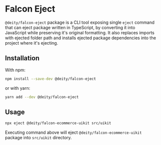 # Falcon Eject

`@deity/falcon-eject` package is a CLI tool exposing single `eject` command that can eject package written in TypeScript,
by converting it into JavaScript while preserving it's original formatting. It also replaces imports with ejected folder path and installs ejected package dependencies into the project where it's ejecting.

## Installation

With npm:

```bash
npm install --save-dev @deity/falcon-eject
```

or with yarn:

```bash
yarn add --dev @deity/falcon-eject
```

## Usage

```bash
npx eject @deity/falcon-ecommerce-uikit src/uikit
```

Executing command above will eject `@deity/falcon-ecommerce-uikit` package into `src/uikit` directory.
